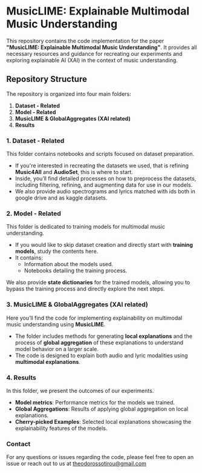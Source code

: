 # MusicLIME: Explainable Multimodal Music Understanding

This repository contains the code implementation for the paper **"MusicLIME: Explainable Multimodal Music Understanding"**. It provides all necessary resources and guidance for recreating our experiments and exploring explainable AI (XAI) in the context of music understanding.

## Repository Structure

The repository is organized into four main folders:

1. **Dataset - Related**
2. **Model - Related**
3. **MusicLIME & GlobalAggregates (XAI related)**
4. **Results**

### 1. Dataset - Related

This folder contains notebooks and scripts focused on dataset preparation. 

- If you're interested in recreating the datasets we used, that is refining **Music4All** and **AudioSet**, this is where to start.
- Inside, you’ll find detailed processes on how to preprocess the datasets, including filtering, refining, and augmenting data for use in our models.
- We also provide audio spectrograms and lyrics matched with ids both in google drive and as kaggle datasets.

### 2. Model - Related

This folder is dedicated to training models for multimodal music understanding.

- If you would like to skip dataset creation and directly start with **training models**, study the contents here.
- It contains:
  - Information about the models used.
  - Notebooks detailing the training process.
  
We also provide **state dictionaries** for the trained models, allowing you to bypass the training process and directly explore the next steps.

### 3. MusicLIME & GlobalAggregates (XAI related)

Here you’ll find the code for implementing explainability on multimodal music understanding using **MusicLIME**.

- The folder includes methods for generating **local explanations** and the process of **global aggregation** of these explanations to understand model behavior on a larger scale.
- The code is designed to explain both audio and lyric modalities using **multimodal explanations**.

### 4. Results

In this folder, we present the outcomes of our experiments.

- **Model metrics**: Performance metrics for the models we trained.
- **Global Aggregations**: Results of applying global aggregation on local explanations.
- **Cherry-picked Examples**: Selected local explanations showcasing the explainability features of the models.

### Contact
For any questions or issues regarding the code, please feel free to open an issue or reach out to us at theodorossotirou@gmail.com
